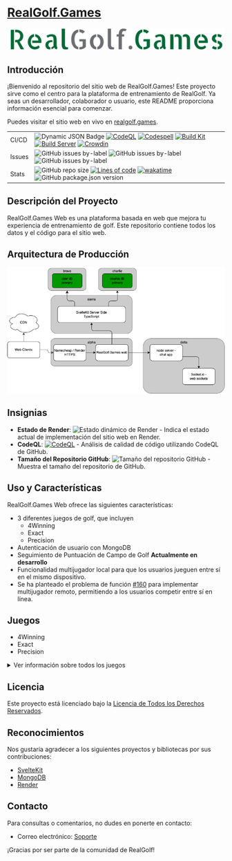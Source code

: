 # [RealGolf.Games](https://realgolf.games)

![Banner de RealGolf.Games](https://raw.githubusercontent.com/realgolf/web/main/img/logo_banner.PNG)

## Introducción

¡Bienvenido al repositorio del sitio web de RealGolf.Games! Este proyecto sirve como el centro para la plataforma de entrenamiento de RealGolf. Ya seas un desarrollador, colaborador o usuario, este README proporciona información esencial para comenzar.

Puedes visitar el sitio web en vivo en [realgolf.games](https://realgolf.games).

|        |                                                                                                                                                                                                                                                                                                                                                                                                                                                                                                                                                                                                                                                                                                                                                                                                                                                                                |
| ------ | ------------------------------------------------------------------------------------------------------------------------------------------------------------------------------------------------------------------------------------------------------------------------------------------------------------------------------------------------------------------------------------------------------------------------------------------------------------------------------------------------------------------------------------------------------------------------------------------------------------------------------------------------------------------------------------------------------------------------------------------------------------------------------------------------------------------------------------------------------------------------------ |
| CI/CD  | ![Dynamic JSON Badge](https://img.shields.io/badge/dynamic/json?url=https%3A%2F%2Frender-deploy-status-vwj3.onrender.com%2Fsrv-cn12obocmk4c73di1vg0&query=status&style=flat-square&logo=render&label=Render) [![CodeQL](https://github.com/realgolf/web/actions/workflows/github-code-scanning/codeql/badge.svg)](https://github.com/realgolf/web/actions/workflows/github-code-scanning/codeql) [![Codespell](https://github.com/realgolf/web/actions/workflows/codespell.yml/badge.svg?branch=main)](https://github.com/realgolf/web/actions/workflows/codespell.yml) [![Build Kit](https://github.com/realgolf/web/actions/workflows/kit.yml/badge.svg)](https://github.com/realgolf/web/actions/workflows/kit.yml) [![Build Server](https://github.com/realgolf/web/actions/workflows/server.yml/badge.svg)](https://github.com/realgolf/web/actions/workflows/server.yml) [![Crowdin](https://badges.crowdin.net/realgolf/localized.svg)](https://crowdin.com) |
| Issues | ![GitHub issues by-label](https://img.shields.io/github/issues/realgolf/web/feature) ![GitHub issues by-label](https://img.shields.io/github/issues/realgolf/web/bug) ![GitHub issues by-label](https://img.shields.io/github/issues/realgolf/web/game)                                                                                                                                                                                                                                                                                                                                                                                                                                                                                                                                                                                                                        |
| Stats  | ![GitHub repo size](https://img.shields.io/github/repo-size/realgolf/web) [![Lines of code](https://tokei.rs/b1/github/realgolf/web)](https://github.com/XAMPPRocky/tokei) [![wakatime](https://wakatime.com/badge/github/realgolf/web.svg)](https://wakatime.com/badge/github/realgolf/web) ![GitHub package.json version](https://img.shields.io/github/package-json/v/realgolf/web)                                                                                                                                                                                                                                                                                                                                                                                                                                                                                         |

## Descripción del Proyecto

RealGolf.Games Web es una plataforma basada en web que mejora tu experiencia de entrenamiento de golf. Este repositorio contiene todos los datos y el código para el sitio web.

## Arquitectura de Producción

![Diagrama de arquitectura del servidor de producción RealGolf](https://raw.githubusercontent.com/realgolf/web/main/img/architecture.png)

## Insignias

- **Estado de Render**: ![Estado dinámico de Render](https://img.shields.io/badge/dynamic/json?url=https%3A%2F%2Frender-deploy-status-vwj3.onrender.com%2Fsrv-cn12obocmk4c73di1vg0&query=status&style=flat-square&logo=render&label=Render) - Indica el estado actual de implementación del sitio web en Render.
- **CodeQL**: [![CodeQL](https://github.com/realgolf/web/actions/workflows/github-code-scanning/codeql/badge.svg)](https://github.com/realgolf/web/actions/workflows/github-code-scanning/codeql) - Análisis de calidad de código utilizando CodeQL de GitHub.
- **Tamaño del Repositorio GitHub**: ![Tamaño del repositorio GitHub](https://img.shields.io/github/repo-size/realgolf/web) - Muestra el tamaño del repositorio de GitHub.

## Uso y Características

RealGolf.Games Web ofrece las siguientes características:

- 3 diferentes juegos de golf, que incluyen
  - 4Winning
  - Exact
  - Precision
- Autenticación de usuario con MongoDB
- Seguimiento de Puntuación de Campo de Golf **Actualmente en desarrollo**
- Funcionalidad multijugador local para que los usuarios jueguen entre sí en el mismo dispositivo.
- Se ha planteado el problema de función [#160](https://github.com/realgolf/web/issues/160) para implementar multijugador remoto, permitiendo a los usuarios competir entre sí en línea.

## Juegos

- 4Winning
- Exact
- Precision

<details>
  <summary>Ver información sobre todos los juegos</summary>

### 4Winning

En 4Winning, el objetivo es conectar estratégicamente cuatro piezas en línea. Nuestra versión del juego presenta un tablero más grande que el diseño estándar de 4x4, con 8 columnas y 9 filas. Las columnas adicionales a cada lado introducen un desafío: los jugadores deben golpear una distancia específica dentro de la desviación lateral. Este aspecto se vuelve más pronunciado en el Modo Plata y superior, añadiendo complejidad y requiriendo que los jugadores consideren cuidadosamente sus movimientos.

![Juego 4Winning](https://raw.githubusercontent.com/realgolf/web/main/img/4Winning.png)

### Exact

Exact es un juego donde el objetivo es alcanzar 100 o menos mientras se obtienen la mayor cantidad de puntos. Los jugadores ganan puntos según los siguientes criterios: Alcanzar exactamente 100 metros otorga 5 puntos, golpear múltiplos de diez otorga 3 puntos, los números con dígitos repetidos suman 2 puntos. Además, golpear la misma fila duplica los puntos obtenidos. Sin embargo, cualquier otro número que exceda 100 o caiga por debajo de 5 resulta en una deducción de 1 punto. Cualquier otro número entre 5 y 100 suma 1 punto. El desafío radica en equilibrar la Precision con la maximización de puntos para alcanzar la puntuación más alta.

![Juego Exact](https://raw.githubusercontent.com/realgolf/web/main/img/Exact.png)

### Precision

Precision es un juego donde el objetivo es acercarse lo más posible a los objetivos. Por cada metro que falles en el objetivo, recibirás una deducción de un punto. El ganador del juego es el jugador con más puntos al final. El juego concluye cuando solo un jugador tiene puntos restantes. Puedes observar la distancia que necesitas disparar, el equipo actual y los puntos restantes para cada equipo.

![Juego Precision](https://raw.githubusercontent.com/realgolf/web/main/img/Precision.png)

</details>

## Licencia

Este proyecto está licenciado bajo la [Licencia de Todos los Derechos Reservados](LICENSE.md).

## Reconocimientos

Nos gustaría agradecer a los siguientes proyectos y bibliotecas por sus contribuciones:

- [SvelteKit](https://github.com/sveltejs/kit)
- [MongoDB](https://github.com/mongodb)
- [Render](https://github.com/renderinc)

## Contacto

Para consultas o comentarios, no dudes en ponerte en contacto:

- Correo electrónico: [Soporte](mailto:support@realgolf.games)

¡Gracias por ser parte de la comunidad de RealGolf!
